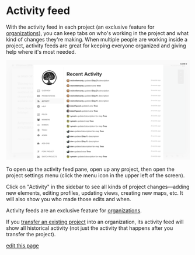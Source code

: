 # Activity feed

With the activity feed in each project (an exclusive feature for [organizations](/guides/organizations.html)), you can keep tabs on who's working in the project and what kind of changes they're making. When multiple people are working inside a project, activity feeds are great for keeping everyone organized and giving help where it's most needed.

![Activity feed](/images/activity-feed.png)

To open up the activity feed pane, open up any project, then open the project settings menu (click the menu icon <i class="fa fa-bars"></i> in the upper left of the screen).

Click on "Activity" in the sidebar to see all kinds of project changes—adding new elements, editing profiles, updating views, creating new maps, etc. It will also show you who made those edits and when.

<div class="alert alert-info">
  <p>
    Activity feeds are an exclusive feature for <a class="alert-link" href="/guides/organizations.html">organizations</a>.    
  </p>
  <p>
    If you <a href="/guides/project-admin.html" class="alert-link">transfer an existing project</a> into an organization, its activity feed will show all historical activity (not just the activity that happens after you transfer the project).
  </p>
</div>

<span class="edit-link"><a href="https://github.com/kumu/docs/blob/master/guides/activity-feed.md" target="_blank"><i class="fa fa-github"></i> edit this page</a></span>
